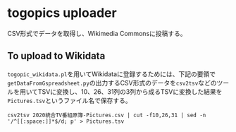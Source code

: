 # togopics uploader
CSV形式でデータを取得し、Wikimedia Commonsに投稿する。

## To upload to Wikidata
`togopic_wikidata.pl`を用いてWikidataに登録するためには、下記の要領で`getDataFromGspreadsheet.py`の出力するCSV形式のデータを`csv2tsv`などのツールを用いてTSVに変換し、10、26、31列の3列から成るTSVに変換した結果を`Pictures.tsv`というファイル名で保存する。

```csv2tsv 2020統合TV番組原簿-Pictures.csv | cut -f10,26,31 | sed -n '/^[[:space:]]*$/d; p' > Pictures.tsv```
